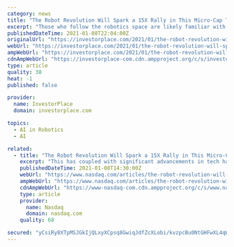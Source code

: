 ```yaml
---
category: news
title: "The Robot Revolution Will Spark a 15X Rally in This Micro-Cap Tech Stock"
excerpt: "Those who follow the robotics space are likely familiar with ReWalk Robotics (NASDAQ:RWLK). The $35 million Massachusetts-based tech company is a pioneer in the robotic exoskeleton market, making robotic machines that leverage a series of advanced motors to enable disabled persons with spinal injuries to walk again."
publishedDateTime: 2021-01-08T22:04:00Z
originalUrl: "https://investorplace.com/2021/01/the-robot-revolution-will-spark-a-15x-rally-in-this-micro-cap-tech-stock/"
webUrl: "https://investorplace.com/2021/01/the-robot-revolution-will-spark-a-15x-rally-in-this-micro-cap-tech-stock/"
ampWebUrl: "https://investorplace.com/2021/01/the-robot-revolution-will-spark-a-15x-rally-in-this-micro-cap-tech-stock/amp/"
cdnAmpWebUrl: "https://investorplace-com.cdn.ampproject.org/c/s/investorplace.com/2021/01/the-robot-revolution-will-spark-a-15x-rally-in-this-micro-cap-tech-stock/amp/"
type: article
quality: 38
heat: -1
published: false

provider:
  name: InvestorPlace
  domain: investorplace.com

topics:
  - AI in Robotics
  - AI

related:
  - title: "The Robot Revolution Will Spark a 15X Rally in This Micro-Cap Tech Stock"
    excerpt: "This has coupled with significant advancements in tech hardware production, and ultimately brought us on the cusp of creating a new generation of advanced robots that can think and act like humans. The Robot Revolution is starting."
    publishedDateTime: 2021-01-08T14:30:00Z
    webUrl: "https://www.nasdaq.com/articles/the-robot-revolution-will-spark-a-15x-rally-in-this-micro-cap-tech-stock-2021-01-08"
    ampWebUrl: "https://www.nasdaq.com/articles/the-robot-revolution-will-spark-a-15x-rally-in-this-micro-cap-tech-stock-2021-01-08?amp"
    cdnAmpWebUrl: "https://www-nasdaq-com.cdn.ampproject.org/c/s/www.nasdaq.com/articles/the-robot-revolution-will-spark-a-15x-rally-in-this-micro-cap-tech-stock-2021-01-08?amp"
    type: article
    provider:
      name: Nasdaq
      domain: nasdaq.com
    quality: 68

secured: "yCsiRy8XTpMSJGkIjQLxyXCpsq8GwiqJdfZcXLobi/kvzpcBu0NtGHFwXL4qWt7xTjV6iKh+VOOIOqR3KghoKs+gMtg1yQsSafY7orezmgmezWDVvRuLqic+D42M6RZn4iyAjvQ+UDdV0bRy8njA9jejzyC4w8/HDqljNIFgewFk95TcOdz1X9CxF4oX1NpcJ0cyBVxS5cWt02K72oqm9Ot4djoWBkAFiNSy0eXyCMSg9yGiEapPf2gmfJbe80dNhcfzKcS2vydEPaycG1LeOHh4mNkZtRsleLGY2c93cyB2tffjANGa3kEuR4RyEpyYf5nUwBIj2NCQpITHnIDvYUeE8iKHInXpigfRFON3Ego=;HAaajz1iJzBA8qq6+tJLuA=="
---
```


